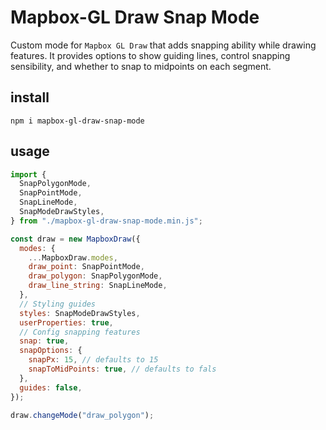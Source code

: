 # Mapbox-GL Draw Snap Mode

Custom mode for `Mapbox GL Draw` that adds snapping ability while drawing features.
It provides options to show guiding lines, control snapping sensibility, and whether to snap to midpoints on each segment.

## install

```shell
npm i mapbox-gl-draw-snap-mode
```

## usage

```js
import {
  SnapPolygonMode,
  SnapPointMode,
  SnapLineMode,
  SnapModeDrawStyles,
} from "./mapbox-gl-draw-snap-mode.min.js";

const draw = new MapboxDraw({
  modes: {
    ...MapboxDraw.modes,
    draw_point: SnapPointMode,
    draw_polygon: SnapPolygonMode,
    draw_line_string: SnapLineMode,
  },
  // Styling guides
  styles: SnapModeDrawStyles,
  userProperties: true,
  // Config snapping features
  snap: true,
  snapOptions: {
    snapPx: 15, // defaults to 15
    snapToMidPoints: true, // defaults to fals
  },
  guides: false,
});

draw.changeMode("draw_polygon");
```
